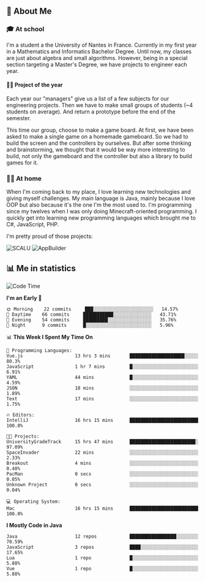 ## 👀 About Me

### 🎓 At school

I'm a student a the University of Nantes in France. Currently in my first year in a Mathematics and Informatics Bachelor Degree. Until now, my classes are just about algebra and small algorithms. However, being in a special section targeting a Master's Degree, we have projects to engineer each year. 

#### 🔧🔬 Project of the year

Each year our "managers" give us a list of a few subjects for our engineering projects. Then we have to make small groups of students (~4 students on average). And return a prototype before the end of the semester.

This time our group, choose to make a game board. At first, we have been asked to make a single game on a homemade gameboard. So we had to build the screen and the controllers by ourselves. 
But after some thinking and brainstorming, we thought that it would be way more interesting to build, not only the gameboard and the controller but also a library to build games for it.

### 👨‍💻 At home

When I'm coming back to my place, I love learning new technologies and giving myself challenges. My main language is Java, mainly because I love OOP but also because it's the one I'm the most used to. I'm programming since my twelves when I was only doing Minecraft-oriented programming.  I quickly get into learning new programming languages which brought me to C#, JavaScript, PHP. 

I'm pretty proud of those projects:

![SCALU](https://github-readme-stats.vercel.app/api/pin?username=renardfute&repo=SCALU)
![AppBuilder](https://github-readme-stats.vercel.app/api/pin?username=pulsedev2&repo=AppBuilder)

## 📊 Me in statistics
<!--START_SECTION:waka-->
![Code Time](http://img.shields.io/badge/Code%20Time-24%20hrs%2058%20mins-blue)

**I'm an Early 🐤** 

```text
🌞 Morning    22 commits     ███░░░░░░░░░░░░░░░░░░░░░░   14.57% 
🌆 Daytime    66 commits     ███████████░░░░░░░░░░░░░░   43.71% 
🌃 Evening    54 commits     █████████░░░░░░░░░░░░░░░░   35.76% 
🌙 Night      9 commits      █░░░░░░░░░░░░░░░░░░░░░░░░   5.96%

```


📊 **This Week I Spent My Time On** 

```text
💬 Programming Languages: 
Vue.js                   13 hrs 3 mins       ████████████████████░░░░░   80.3% 
JavaScript               1 hr 7 mins         █░░░░░░░░░░░░░░░░░░░░░░░░   6.91% 
YAML                     44 mins             █░░░░░░░░░░░░░░░░░░░░░░░░   4.59% 
JSON                     18 mins             ░░░░░░░░░░░░░░░░░░░░░░░░░   1.89% 
Text                     17 mins             ░░░░░░░░░░░░░░░░░░░░░░░░░   1.75%

🔥 Editors: 
IntelliJ                 16 hrs 15 mins      █████████████████████████   100.0%

🐱‍💻 Projects: 
UniversityGradeTrack     15 hrs 47 mins      ████████████████████████░   97.09% 
SpaceInvader             22 mins             ░░░░░░░░░░░░░░░░░░░░░░░░░   2.33% 
Breakout                 4 mins              ░░░░░░░░░░░░░░░░░░░░░░░░░   0.48% 
PacMan                   0 secs              ░░░░░░░░░░░░░░░░░░░░░░░░░   0.05% 
Unknown Project          0 secs              ░░░░░░░░░░░░░░░░░░░░░░░░░   0.04%

💻 Operating System: 
Mac                      16 hrs 15 mins      █████████████████████████   100.0%

```

**I Mostly Code in Java** 

```text
Java                     12 repos            █████████████████░░░░░░░░   70.59% 
JavaScript               3 repos             ████░░░░░░░░░░░░░░░░░░░░░   17.65% 
Lua                      1 repo              █░░░░░░░░░░░░░░░░░░░░░░░░   5.88% 
Vue                      1 repo              █░░░░░░░░░░░░░░░░░░░░░░░░   5.88%

```



<!--END_SECTION:waka-->
